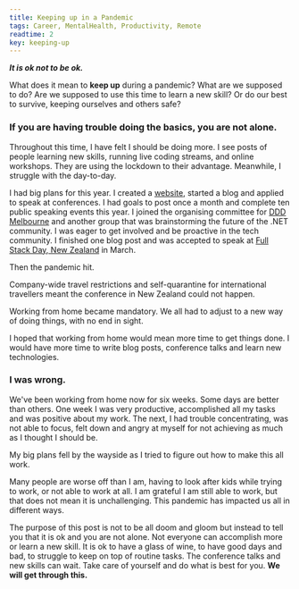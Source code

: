 ```yaml
---
title: Keeping up in a Pandemic
tags: Career, MentalHealth, Productivity, Remote
readtime: 2
key: keeping-up
---
```


**_It is ok not to be ok._**

What does it mean to __keep up__ during a pandemic? What are we supposed to do? Are we supposed to use this time to learn a new skill? Or do our best to survive, keeping ourselves and others safe?

### If you are having trouble doing the basics, you are not alone.

Throughout this time, I have felt I should be doing more. I see posts of people learning new skills, running live coding streams, and online workshops. They are using the lockdown to their advantage. Meanwhile, I struggle with the day-to-day.

I had big plans for this year. I created a [website](https://melissahoughton.dev), started a blog and applied to speak at conferences. I had goals to post once a month and complete ten public speaking events this year. I joined the organising committee for [DDD Melbourne](https://www.dddmelbourne.com/) and another group that was brainstorming the future of the .NET community. I was eager to get involved and be proactive in the tech community. I finished one blog post and was accepted to speak at [Full Stack Day, New Zealand](https://www.fullstackday.com/2020/) in March.

Then the pandemic hit.

Company-wide travel restrictions and self-quarantine for international travellers meant the conference in New Zealand could not happen.

Working from home became mandatory. We all had to adjust to a new way of doing things, with no end in sight.

I hoped that working from home would mean more time to get things done. I would have more time to write blog posts, conference talks and learn new technologies.


### I was wrong.

We've been working from home now for six weeks. Some days are better than others. One week I was very productive, accomplished all my tasks and was positive about my work. The next, I had trouble concentrating, was not able to focus, felt down and angry at myself for not achieving as much as I thought I should be.

My big plans fell by the wayside as I tried to figure out how to make this all work.

Many people are worse off than I am, having to look after kids while trying to work, or not able to work at all. I am grateful I am still able to work, but that does not mean it is unchallenging. This pandemic has impacted us all in different ways.

The purpose of this post is not to be all doom and gloom but instead to tell you that it is ok and you are not alone. Not everyone can accomplish more or learn a new skill. It is ok to have a glass of wine, to have good days and bad, to struggle to keep on top of routine tasks. The conference talks and new skills can wait. Take care of yourself and do what is best for you. **We will get through this.**

